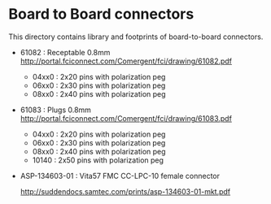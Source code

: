 Board to Board connectors
=========================

  This directory contains library and footprints of board-to-board connectors.

  * 61082 : Receptable 0.8mm
      http://portal.fciconnect.com/Comergent/fci/drawing/61082.pdf

       * 04xx0 : 2x20 pins with polarization peg
       * 06xx0 : 2x30 pins with polarization peg
       * 08xx0 : 2x40 pins with polarization peg

  * 61083 : Plugs 0.8mm
      http://portal.fciconnect.com/Comergent/fci/drawing/61083.pdf

       * 04xx0 : 2x20 pins with polarization peg
       * 06xx0 : 2x30 pins with polarization peg
       * 08xx0 : 2x40 pins with polarization peg
       * 10140 : 2x50 pins with polarization peg

  * ASP-134603-01 : Vita57 FMC CC-LPC-10 female connector

      http://suddendocs.samtec.com/prints/asp-134603-01-mkt.pdf
